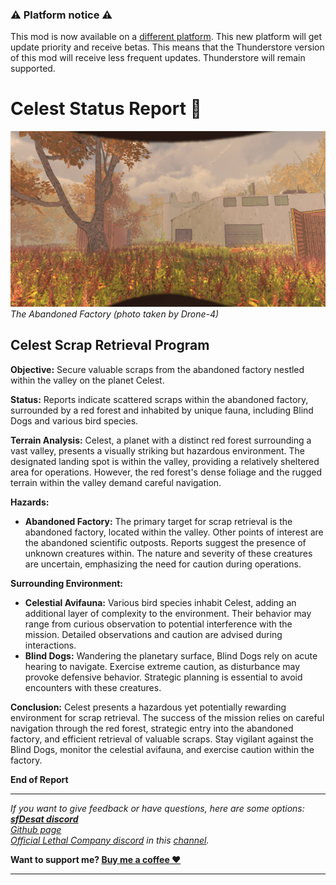 ### ⚠️ Platform notice ⚠️
This mod is now available on a [different platform](https://www.curseforge.com/lethal-company/mods/celest). This new platform will get update priority and receive betas. This means that the Thunderstore version of this mod will receive less frequent updates. Thunderstore will remain supported.

# Celest Status Report 🍁
![Screenshot_1](https://raw.githubusercontent.com/sfDesat/Celest/main/Screenshots/2.jpg "Abandoned Factory")
_The Abandoned Factory (photo taken by Drone-4)_

## **Celest Scrap Retrieval Program**

**Objective:** Secure valuable scraps from the abandoned factory nestled within the valley on the planet Celest.

**Status:** Reports indicate scattered scraps within the abandoned factory, surrounded by a red forest and inhabited by unique fauna, including Blind Dogs and various bird species.

**Terrain Analysis:**
Celest, a planet with a distinct red forest surrounding a vast valley, presents a visually striking but hazardous environment. The designated landing spot is within the valley, providing a relatively sheltered area for operations. However, the red forest's dense foliage and the rugged terrain within the valley demand careful navigation.

**Hazards:**
- **Abandoned Factory:** The primary target for scrap retrieval is the abandoned factory, located within the valley. Other points of interest are the abandoned scientific outposts. Reports suggest the presence of unknown creatures within. The nature and severity of these creatures are uncertain, emphasizing the need for caution during operations.

**Surrounding Environment:**
- **Celestial Avifauna:** Various bird species inhabit Celest, adding an additional layer of complexity to the environment. Their behavior may range from curious observation to potential interference with the mission. Detailed observations and caution are advised during interactions.
- **Blind Dogs:** Wandering the planetary surface, Blind Dogs rely on acute hearing to navigate. Exercise extreme caution, as disturbance may provoke defensive behavior. Strategic planning is essential to avoid encounters with these creatures.

**Conclusion:**
Celest presents a hazardous yet potentially rewarding environment for scrap retrieval. The success of the mission relies on careful navigation through the red forest, strategic entry into the abandoned factory, and efficient retrieval of valuable scraps. Stay vigilant against the Blind Dogs, monitor the celestial avifauna, and exercise caution within the factory.

**End of Report**

***
_If you want to give feedback or have questions, here are some options:  
**[sfDesat discord](https://discord.gg/UVJx7F8mJY)**  
[Github page](https://github.com/sfDesat/Celest/issues)  
[Official Lethal Company discord](https://discord.gg/lcmod) in this [channel](https://discordapp.com/channels/1168655651455639582/1198736199297286196)._  

**Want to support me? [Buy me a coffee ❤️](https://ko-fi.com/sfdesat)**
***
